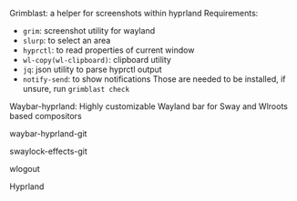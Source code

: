 Grimblast: a helper for screenshots within hyprland
Requirements:
  - `grim`: screenshot utility for wayland
  - `slurp`: to select an area
  - `hyprctl`: to read properties of current window
  - `wl-copy(wl-clipboard)`: clipboard utility
  - `jq`: json utility to parse hyprctl output
  - `notify-send`: to show notifications
Those are needed to be installed, if unsure, run `grimblast check`

Waybar-hyprland: Highly customizable Wayland bar for Sway and Wlroots based compositors

waybar-hyprland-git

swaylock-effects-git

wlogout

Hyprland
